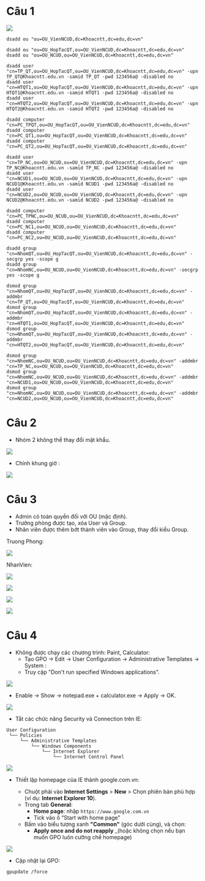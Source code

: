# Câu 1

![](Pasted%20image%2020250706100426.png)

```
dsadd ou "ou=OU_VienNCUD,dc=Khoacntt,dc=edu,dc=vn"

dsadd ou "ou=OU_HopTacQT,ou=OU_VienNCUD,dc=Khoacntt,dc=edu,dc=vn"
dsadd ou "ou=OU_NCUD,ou=OU_VienNCUD,dc=Khoacntt,dc=edu,dc=vn"

dsadd user "cn=TP_QT,ou=OU_HopTacQT,ou=OU_VienNCUD,dc=Khoacntt,dc=edu,dc=vn" -upn TP_QT@Khoacntt.edu.vn -samid TP_QT -pwd 123456a@ -disabled no
dsadd user "cn=HTQT1,ou=OU_HopTacQT,ou=OU_VienNCUD,dc=Khoacntt,dc=edu,dc=vn" -upn HTQT1@Khoacntt.edu.vn -samid HTQT1 -pwd 123456a@ -disabled no
dsadd user "cn=HTQT2,ou=OU_HopTacQT,ou=OU_VienNCUD,dc=Khoacntt,dc=edu,dc=vn" -upn HTQT2@Khoacntt.edu.vn -samid HTQT2 -pwd 123456a@ -disabled no

dsadd computer "cn=PC_TPQT,ou=OU_HopTacQT,ou=OU_VienNCUD,dc=Khoacntt,dc=edu,dc=vn"
dsadd computer "cn=PC_QT1,ou=OU_HopTacQT,ou=OU_VienNCUD,dc=Khoacntt,dc=edu,dc=vn"
dsadd computer "cn=PC_QT2,ou=OU_HopTacQT,ou=OU_VienNCUD,dc=Khoacntt,dc=edu,dc=vn"

dsadd user "cn=TP_NC,ou=OU_NCUD,ou=OU_VienNCUD,dc=Khoacntt,dc=edu,dc=vn" -upn TP_NC@Khoacntt.edu.vn -samid TP_NC -pwd 123456a@ -disabled no
dsadd user "cn=NCUD1,ou=OU_NCUD,ou=OU_VienNCUD,dc=Khoacntt,dc=edu,dc=vn" -upn NCUD1@Khoacntt.edu.vn -samid NCUD1 -pwd 123456a@ -disabled no
dsadd user "cn=NCUD2,ou=OU_NCUD,ou=OU_VienNCUD,dc=Khoacntt,dc=edu,dc=vn" -upn NCUD2@Khoacntt.edu.vn -samid NCUD2 -pwd 123456a@ -disabled no

dsadd computer "cn=PC_TPNC,ou=OU_NCUD,ou=OU_VienNCUD,dc=Khoacntt,dc=edu,dc=vn"
dsadd computer "cn=PC_NC1,ou=OU_NCUD,ou=OU_VienNCUD,dc=Khoacntt,dc=edu,dc=vn"
dsadd computer "cn=PC_NC2,ou=OU_NCUD,ou=OU_VienNCUD,dc=Khoacntt,dc=edu,dc=vn"

dsadd group "cn=NhomQT,ou=OU_HopTacQT,ou=OU_VienNCUD,dc=Khoacntt,dc=edu,dc=vn" -secgrp yes -scope g
dsadd group "cn=NhomNC,ou=OU_NCUD,ou=OU_VienNCUD,dc=Khoacntt,dc=edu,dc=vn" -secgrp yes -scope g

dsmod group "cn=NhomQT,ou=OU_HopTacQT,ou=OU_VienNCUD,dc=Khoacntt,dc=edu,dc=vn" -addmbr "cn=TP_QT,ou=OU_HopTacQT,ou=OU_VienNCUD,dc=Khoacntt,dc=edu,dc=vn"
dsmod group "cn=NhomQT,ou=OU_HopTacQT,ou=OU_VienNCUD,dc=Khoacntt,dc=edu,dc=vn" -addmbr "cn=HTQT1,ou=OU_HopTacQT,ou=OU_VienNCUD,dc=Khoacntt,dc=edu,dc=vn"
dsmod group "cn=NhomQT,ou=OU_HopTacQT,ou=OU_VienNCUD,dc=Khoacntt,dc=edu,dc=vn" -addmbr "cn=HTQT2,ou=OU_HopTacQT,ou=OU_VienNCUD,dc=Khoacntt,dc=edu,dc=vn"

dsmod group "cn=NhomNC,ou=OU_NCUD,ou=OU_VienNCUD,dc=Khoacntt,dc=edu,dc=vn" -addmbr "cn=TP_NC,ou=OU_NCUD,ou=OU_VienNCUD,dc=Khoacntt,dc=edu,dc=vn"
dsmod group "cn=NhomNC,ou=OU_NCUD,ou=OU_VienNCUD,dc=Khoacntt,dc=edu,dc=vn" -addmbr "cn=NCUD1,ou=OU_NCUD,ou=OU_VienNCUD,dc=Khoacntt,dc=edu,dc=vn"
dsmod group "cn=NhomNC,ou=OU_NCUD,ou=OU_VienNCUD,dc=Khoacntt,dc=edu,dc=vn" -addmbr "cn=NCUD2,ou=OU_NCUD,ou=OU_VienNCUD,dc=Khoacntt,dc=edu,dc=vn"
```

# Câu 2
- Nhóm 2 không thể thay đổi mật khẩu.

![](Pasted%20image%2020250706105738.png)

- Chỉnh khung giờ :

![](Pasted%20image%2020250706110435.png)

# Câu 3
- Admin có toàn quyền đối với OU (mặc định).
- Trưởng phòng được tạo, xóa User và Group.
- Nhân viên được thêm bớt thành viên vào Group, thay đổi kiểu Group.

Truong Phong:

![](Pasted%20image%2020250706113025.png)

NhanVien:

![](Pasted%20image%2020250706113118.png)

![](Pasted%20image%2020250706113704.png)

![](Pasted%20image%2020250706114315.png)

![](Pasted%20image%2020250706114341.png)

# Câu 4
- Không được chạy các chương trình: Paint, Calculator:
	- Tạo GPO -> Edit -> User Configuration -> Administrative Templates -> System :
	- Truy cập "Don't run specified Windows applications".

![](Pasted%20image%2020250706120348.png)

- Enable -> Show -> notepad.exe + calculator.exe -> Apply -> OK.

![](Pasted%20image%2020250710154037.png)


- Tắt các chức năng Security và Connection trên IE:
```
User Configuration
 └── Policies
     └── Administrative Templates
         └── Windows Components
             └── Internet Explorer
                 └── Internet Control Panel

```

![](Pasted%20image%2020250710163553.png)

- Thiết lập homepage của IE thành google.com.vn:

	- Chuột phải vào **Internet Settings** > **New** > Chọn phiên bản phù hợp (ví dụ: **Internet Explorer 10**).
	- Trong tab **General**:
	    - **Home page**: nhập `https://www.google.com.vn`
	    - Tick vào ô “Start with home page”
	- Bấm vào biểu tượng xanh **"Common"** (góc dưới cùng), và chọn:
	    - **Apply once and do not reapply** _(hoặc không chọn nếu bạn muốn GPO luôn cưỡng chế homepage)

![](Pasted%20image%2020250710181129.png)

- Cập nhật lại GPO:
```
gpupdate /force
```

